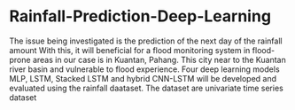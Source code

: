 # Rainfall-Prediction-Deep-Learning
The issue being investigated is the prediction of the next day of the rainfall amount
With this, it will beneficial for a flood monitoring system in flood-prone areas in our case is in Kuantan, Pahang. 
This city near to the Kuantan river basin and vulnerable to flood experience. 
Four deep learning models MLP, LSTM, Stacked LSTM and hybrid CNN-LSTM will be developed and evaluated using the rainfall daataset.
The dataset are univariate time series dataset

